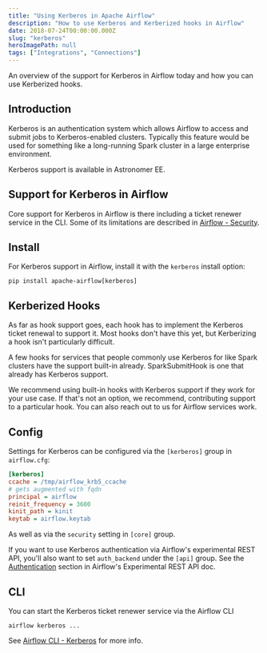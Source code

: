```yaml
---
title: "Using Kerberos in Apache Airflow"
description: "How to use Kerberos and Kerberized hooks in Airflow"
date: 2018-07-24T00:00:00.000Z
slug: "kerberos"
heroImagePath: null
tags: ["Integrations", "Connections"]
---
```


An overview of the support for Kerberos in Airflow today and how you can use Kerberized hooks.

## Introduction

Kerberos is an authentication system which allows Airflow to access and submit jobs to Kerberos-enabled clusters.  Typically this feature would be used for something like a long-running Spark cluster in a large enterprise environment.

Kerberos support is available in Astronomer EE.

## Support for Kerberos in Airflow

Core support for Kerberos in Airflow is there including a ticket renewer service in the CLI.  Some of its limitations are described in [Airflow - Security](https://airflow.readthedocs.io/en/latest/security.html?highlight=kerberos#kerberos).

## Install

For Kerberos support in Airflow, install it with the `kerberos` install option:

```shell
pip install apache-airflow[kerberos]
```

## Kerberized Hooks

As far as hook support goes, each hook has to implement the Kerberos ticket renewal to support it.  Most hooks don't have this yet, but Kerberizing a hook isn't particularly difficult.

A few hooks for services that people commonly use Kerberos for like Spark clusters have the support built-in already.  SparkSubmitHook is one that already has Kerberos support.

We recommend using built-in hooks with Kerberos support if they work for your use case.  If that's not an option, we recommend, contributing support to a particular hook.  You can also reach out to us for Airflow services work.

## Config

Settings for Kerberos can be configured via the `[kerberos]` group in `airflow.cfg`:

```cfg
[kerberos]
ccache = /tmp/airflow_krb5_ccache
# gets augmented with fqdn
principal = airflow
reinit_frequency = 3600
kinit_path = kinit
keytab = airflow.keytab
```

As well as via the `security` setting in `[core]` group.

If you want to use Kerberos authentication via Airflow's experimental REST API, you'll also want to set `auth_backend` under the `[api]` group.  See the [Authentication](https://airflow.readthedocs.io/en/latest/api.html?highlight=kerberos#authentication) section in Airflow's Experimental REST API doc.

## CLI

You can start the Kerberos ticket renewer service via the Airflow CLI

```shell
airflow kerberos ...
```

See [Airflow CLI - Kerberos](https://airflow.readthedocs.io/en/latest/cli.html#kerberos) for more info.
